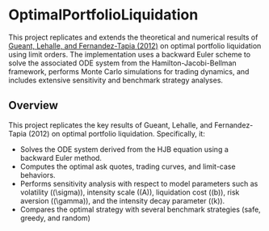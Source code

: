 # OptimalPortfolioLiquidation

This project replicates and extends the theoretical and numerical results of [Gueant, Lehalle, and Fernandez-Tapia (2012)](http://arxiv.org/abs/1106.3279) on optimal portfolio liquidation using limit orders. The implementation uses a backward Euler scheme to solve the associated ODE system from the Hamilton-Jacobi-Bellman framework, performs Monte Carlo simulations for trading dynamics, and includes extensive sensitivity and benchmark strategy analyses.

## Overview

This project replicates the key results of Gueant, Lehalle, and Fernandez-Tapia (2012) on optimal portfolio liquidation. Specifically, it:
- Solves the ODE system derived from the HJB equation using a backward Euler method.
- Computes the optimal ask quotes, trading curves, and limit-case behaviors.
- Performs sensitivity analysis with respect to model parameters such as volatility (\(\sigma\)), intensity scale (\(A\)), liquidation cost (\(b\)), risk aversion (\(\gamma\)), and the intensity decay parameter (\(k\)).
- Compares the optimal strategy with several benchmark strategies (safe, greedy, and random) 
